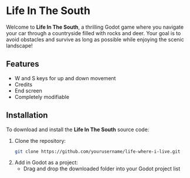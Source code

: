 # Life In The South

Welcome to **Life In The South**, a thrilling Godot game where you navigate your car through a countryside filled with rocks and deer. Your goal is to avoid obstacles and survive as long as possible while enjoying the scenic landscape!


## Features

- W and S keys for up and down movement
- Credits
- End screen
- Completely modifiable

## Installation

To download and install the **Life In The South** source code:

1. Clone the repository:
   ```bash
   git clone https://github.com/yourusername/life-where-i-live.git
2. Add in Godot as a project:
   - Drag and drop the downloaded folder into your Godot project list
